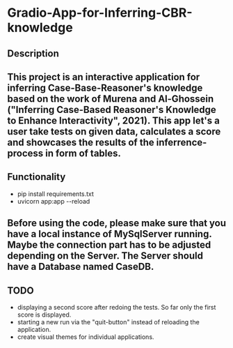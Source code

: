 # Gradio-App-for-Inferring-CBR-knowledge
## Description
This project is an interactive application for inferring Case-Base-Reasoner's knowledge based on the work of Murena and Al-Ghossein ("Inferring Case-Based Reasoner's Knowledge to Enhance Interactivity", 2021). 
This app let's a user take tests on given data, calculates a score and showcases the results of the inferrence-process in form of tables.
---
## Functionality
- pip install requirements.txt
- uvicorn app:app --reload

Before using the code, please make sure that you have a local instance of MySqlServer running.
Maybe the connection part has to be adjusted depending on the Server.
The Server should have a Database named CaseDB.
---
## TODO
- displaying a second score after redoing the tests. So far only the first score is displayed.
- starting a new run via the "quit-button" instead of reloading the application. 
- create visual themes for individual applications.

